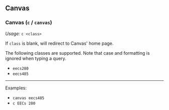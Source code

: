 ## Canvas

### Canvas (`c` / `canvas`)
*Usage:* `c <class>`

If `class` is blank, will redirect to Canvas' home page.

The following classes are supported. Note that case and formatting is ignored when typing a query.

- `eecs280`
- `eecs485`

---

Examples:

- `canvas eecs485`
- `c EECs 280`
